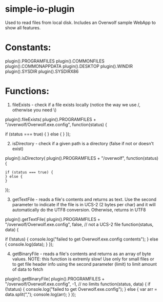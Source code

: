 simple-io-plugin
================
Used to read files from local disk.
Includes an Overwolf sample WebApp to show all features.

Constants:
==========
plugin().PROGRAMFILES
plugin().COMMONFILES
plugin().COMMONAPPDATA
plugin().DESKTOP
plugin().WINDIR
plugin().SYSDIR
plugin().SYSDIRX86

Functions:
==========
1. fileExists - check if a file exists locally (notice the way we use /, otherwise you need \\)

plugin().fileExists(
  plugin().PROGRAMFILES + "/overwolf/Overwolf.exe.config", 
  function(status) {
  
  if (status === true) {
  } else {
  }
});

2. isDirectory - check if a given path is a directory (false if not or doesn't exist)
    
plugin().isDirectory(
  plugin().PROGRAMFILES + "/overwolf", 
  function(status) {
  
    if (status === true) {
    } else {
    }
});
    
3. getTextFile - reads a file's contents and returns as text.
Use the second parameter to indicate if the file is in UCS-2 (2 bytes per char) and
it will automatically do the UTF8 conversion.  Otherwise, returns in UTF8

plugin().getTextFile(
  plugin().PROGRAMFILES + 
  "/overwolf/Overwolf.exe.config", 
  false, // not a UCS-2 file
  function(status, data) {
          
  if (!status) {
    console.log("failed to get Overwolf.exe.config contents");
  } else {
    console.log(data);
  }
});
        
4. getBinaryFile - reads a file's contents and returns as an array of byte values.
NOTE: this function is extremly slow! Use only for small files or to get file header
info using the second parameter (limit) to limit amount of data to fetch

plugin().getBinaryFile(
  plugin().PROGRAMFILES + 
  "/overwolf/Overwolf.exe.config",
  -1, // no limits
  function(status, data) {
    if (!status) {
      console.log("failed to get Overwolf.exe.config");
    } else {
      var arr = data.split(",");
      console.log(arr);
    }
});
